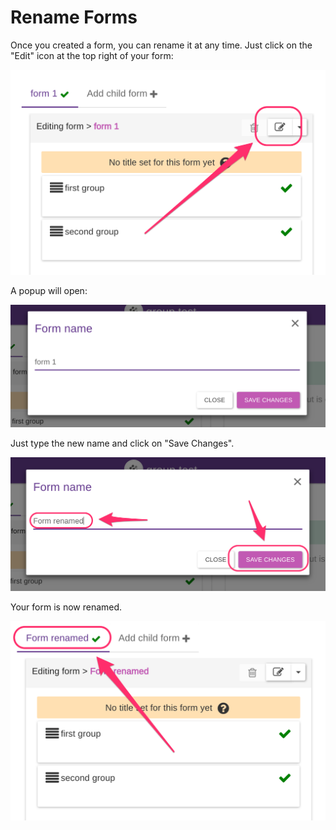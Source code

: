 # Rename Forms

Once you created a form, you can rename it at any time. Just click on the "Edit" icon at the top right of your form:

![](../.gitbook/assets/rename-form-1.png)

A popup will open:

![](../.gitbook/assets/rename-form-2.png)

Just type the new name and click on "Save Changes".

![](../.gitbook/assets/rename-form-3.png)

Your form is now renamed.

![](../.gitbook/assets/rename-form-4.png)
